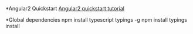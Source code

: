 *Angular2 Quickstart
[Angular2 quickstart tutorial](https://angular.io/docs/ts/latest/quickstart.html)

*Global dependencies
npm install typescript typings -g
npm install
typings install
